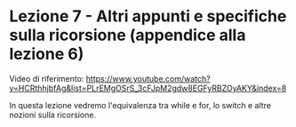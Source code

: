 # Lezione 7 - Altri appunti e specifiche sulla ricorsione (appendice alla lezione 6)
Video di riferimento: https://www.youtube.com/watch?v=HCRthhjbfAg&list=PLrEMgOSrS_3cFJpM2gdw8EGFyRBZOyAKY&index=8

In questa lezione vedremo l'equivalenza tra while e for, lo switch e altre nozioni sulla ricorsione.
